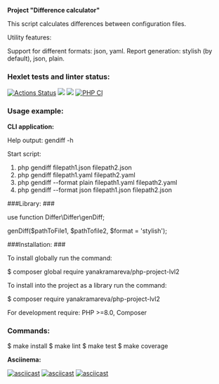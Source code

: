 **Project "Difference calculator"**

This script calculates differences between configuration files.

Utility features:

Support for different formats: json, yaml.
Report generation: stylish (by default), json, plain.

### Hexlet tests and linter status:
[![Actions Status](https://github.com/YanaKramareva/php-project-lvl2/workflows/hexlet-check/badge.svg)](https://github.com/YanaKramareva/php-project-lvl2/actions)
<a href="https://codeclimate.com/github/YanaKramareva/php-project-lvl2/maintainability"><img src="https://api.codeclimate.com/v1/badges/82facc7880f6f8be7c76/maintainability" /></a>
<a href="https://codeclimate.com/github/YanaKramareva/php-project-lvl2/test_coverage"><img src="https://api.codeclimate.com/v1/badges/82facc7880f6f8be7c76/test_coverage" /></a>
[![PHP CI](https://github.com/YanaKramareva/php-project-lvl2/actions/workflows/workflow.yml/badge.svg)](https://github.com/YanaKramareva/php-project-lvl2/actions/workflows/workflow.yml)

### Usage example: ###
**CLI application:**

Help output:
gendiff -h

Start script:

1. php gendiff filepath1.json filepath2.json
2. php gendiff filepath1.yaml filepath2.yaml
3. php gendiff --format plain filepath1.yaml filepath2.yaml
4. php gendiff --format json filepath1.json filepath2.json

###Library: ###

use function Differ\Differ\genDiff;

genDiff($pathToFile1, $pathTofile2, $format = 'stylish');

###Installation: ###

To install globally run the command:

$ composer global require yanakramareva/php-project-lvl2

To install into the project as a library run the command:

$ composer require yanakramareva/php-project-lvl2

For development require: 
PHP >=8.0, Composer 

### Commands: ###

$ make install 
$ make lint 
$ make test
$ make coverage

**Asciinema:** 

[![asciicast](https://asciinema.org/a/Pf5PQcwKeDjqj7hb5e4AO5YKW.svg)](https://asciinema.org/a/Pf5PQcwKeDjqj7hb5e4AO5YKW)
[![asciicast](https://asciinema.org/a/7kaWuyrkCirsH21Iw888CcBsy.svg)](https://asciinema.org/a/7kaWuyrkCirsH21Iw888CcBsy)
[![asciicast](https://asciinema.org/a/mWbK7t0RRFuRE2E2bo9ws8XcV.svg)](https://asciinema.org/a/mWbK7t0RRFuRE2E2bo9ws8XcV)
